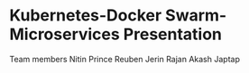 # Kubernetes-Docker Swarm-Microservices Presentation
Team members 
Nitin Prince Reuben
Jerin Rajan
Akash Japtap
